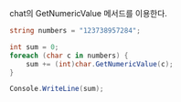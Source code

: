 chat의 GetNumericValue 메서드를 이용한다.

```csharp
string numbers = "123738957284";

int sum = 0;
foreach (char c in numbers) {
    sum += (int)char.GetNumericValue(c);
}

Console.WriteLine(sum);
```